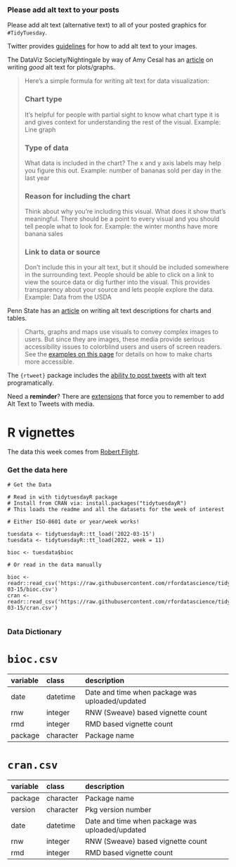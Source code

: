 ### Please add alt text to your posts

Please add alt text (alternative text) to all of your posted graphics for `#TidyTuesday`. 

Twitter provides [guidelines](https://help.twitter.com/en/using-twitter/picture-descriptions) for how to add alt text to your images.

The DataViz Society/Nightingale by way of Amy Cesal has an [article](https://medium.com/nightingale/writing-alt-text-for-data-visualization-2a218ef43f81) on writing _good_ alt text for plots/graphs.

> Here’s a simple formula for writing alt text for data visualization:
> ### Chart type
> It’s helpful for people with partial sight to know what chart type it is and gives context for understanding the rest of the visual.
> Example: Line graph
> ### Type of data
> What data is included in the chart? The x and y axis labels may help you figure this out.
> Example: number of bananas sold per day in the last year
> ### Reason for including the chart
> Think about why you’re including this visual. What does it show that’s meaningful. There should be a point to every visual and you should tell people what to look for.
> Example: the winter months have more banana sales
> ### Link to data or source
> Don’t include this in your alt text, but it should be included somewhere in the surrounding text. People should be able to click on a link to view the source data or dig further into the visual. This provides transparency about your source and lets people explore the data.
> Example: Data from the USDA

Penn State has an [article](https://accessibility.psu.edu/images/charts/) on writing alt text descriptions for charts and tables.

> Charts, graphs and maps use visuals to convey complex images to users. But since they are images, these media provide serious accessibility issues to colorblind users and users of screen readers. See the [examples on this page](https://accessibility.psu.edu/images/charts/) for details on how to make charts more accessible.

The `{rtweet}` package includes the [ability to post tweets](https://docs.ropensci.org/rtweet/reference/post_tweet.html) with alt text programatically.

Need a **reminder**? There are [extensions](https://chrome.google.com/webstore/detail/twitter-required-alt-text/fpjlpckbikddocimpfcgaldjghimjiik/related) that force you to remember to add Alt Text to Tweets with media.

# R vignettes

The data this week comes from [Robert Flight](https://github.com/rmflight/vignette_analysis).

### Get the data here

```{r}
# Get the Data

# Read in with tidytuesdayR package 
# Install from CRAN via: install.packages("tidytuesdayR")
# This loads the readme and all the datasets for the week of interest

# Either ISO-8601 date or year/week works!

tuesdata <- tidytuesdayR::tt_load('2022-03-15')
tuesdata <- tidytuesdayR::tt_load(2022, week = 11)

bioc <- tuesdata$bioc

# Or read in the data manually

bioc <- readr::read_csv('https://raw.githubusercontent.com/rfordatascience/tidytuesday/master/data/2022/2022-03-15/bioc.csv')
cran <- readr::read_csv('https://raw.githubusercontent.com/rfordatascience/tidytuesday/master/data/2022/2022-03-15/cran.csv')


```
### Data Dictionary

# `bioc.csv`

|variable |class     |description |
|:--------|:---------|:-----------|
|date     |datetime    |Date and time when package was uploaded/updated |
|rnw      |integer   | RNW (Sweave) based vignette count |
|rmd      |integer   | RMD based vignette count |
|package  |character | Package name |


# `cran.csv`

|variable |class     |description |
|:--------|:---------|:-----------|
|package  |character | Package name |
|version  |character | Pkg version number |
|date     |datetime    |Date and time when package was uploaded/updated|
|rnw      |integer   | RNW (Sweave) based vignette count |
|rmd      |integer   | RMD based vignette count |
